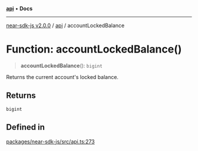 [**api**](../README.md) • **Docs**

***

[near-sdk-js v2.0.0](../../packages.md) / [api](../README.md) / accountLockedBalance

# Function: accountLockedBalance()

> **accountLockedBalance**(): `bigint`

Returns the current account's locked balance.

## Returns

`bigint`

## Defined in

[packages/near-sdk-js/src/api.ts:273](https://github.com/LimeChain/near-sdk-js/blob/5530eb605b430589e35fde22ec4943fa536f58d1/packages/near-sdk-js/src/api.ts#L273)
